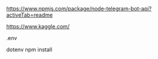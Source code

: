 https://www.npmjs.com/package/node-telegram-bot-api?activeTab=readme

https://www.kaggle.com/

.env

dotenv
npm install
